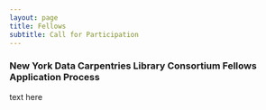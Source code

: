 ```yaml
---
layout: page
title: Fellows
subtitle: Call for Participation
---
```


### New York Data Carpentries Library Consortium Fellows Application Process
text here
